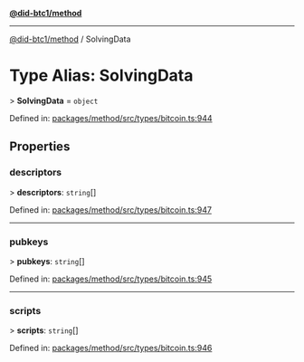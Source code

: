 [**@did-btc1/method**](../README.md)

***

[@did-btc1/method](../globals.md) / SolvingData

# Type Alias: SolvingData

&gt; **SolvingData** = `object`

Defined in: [packages/method/src/types/bitcoin.ts:944](https://github.com/dcdpr/did-btc1-js/blob/4ab6f9915d95beed9bc633644c9db1539395f512/packages/method/src/types/bitcoin.ts#L944)

## Properties

### descriptors

&gt; **descriptors**: `string`[]

Defined in: [packages/method/src/types/bitcoin.ts:947](https://github.com/dcdpr/did-btc1-js/blob/4ab6f9915d95beed9bc633644c9db1539395f512/packages/method/src/types/bitcoin.ts#L947)

***

### pubkeys

&gt; **pubkeys**: `string`[]

Defined in: [packages/method/src/types/bitcoin.ts:945](https://github.com/dcdpr/did-btc1-js/blob/4ab6f9915d95beed9bc633644c9db1539395f512/packages/method/src/types/bitcoin.ts#L945)

***

### scripts

&gt; **scripts**: `string`[]

Defined in: [packages/method/src/types/bitcoin.ts:946](https://github.com/dcdpr/did-btc1-js/blob/4ab6f9915d95beed9bc633644c9db1539395f512/packages/method/src/types/bitcoin.ts#L946)
